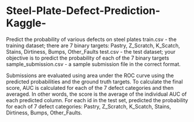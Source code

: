 # Steel-Plate-Defect-Prediction-Kaggle-
Predict the probability of various defects on steel plates
train.csv - the training dataset; there are 7 binary targets: Pastry, Z_Scratch, K_Scatch, Stains, Dirtiness, Bumps, Other_Faults
test.csv - the test dataset; your objective is to predict the probability of each of the 7 binary targets
sample_submission.csv - a sample submission file in the correct format.

Submissions are evaluated using area under the ROC curve using the predicted probabilities and the ground truth targets.
To calculate the final score, AUC is calculated for each of the 7 defect categories and then averaged. In other words, the score is the average of the individual AUC of each predicted column.
For each id in the test set, predicted the probability for each of 7 defect categories: Pastry, Z_Scratch, K_Scatch, Stains, Dirtiness, Bumps, Other_Faults.

